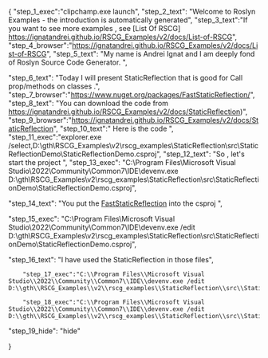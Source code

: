 {
    "step_1_exec":"clipchamp.exe launch",
    "step_2_text": "Welcome to Roslyn Examples - the introduction is automatically generated",
    "step_3_text":"If you want to see more examples , see  [List Of RSCG] https://ignatandrei.github.io/RSCG_Examples/v2/docs/List-of-RSCG",
    "step_4_browser":"https://ignatandrei.github.io/RSCG_Examples/v2/docs/List-of-RSCG",
    "step_5_text": "My name is Andrei Ignat and I am deeply fond of Roslyn Source Code Generator. ",

"step_6_text": "Today I will present StaticReflection  that is good for Call prop/methods on classes   .",
"step_7_browser":"https://www.nuget.org/packages/FastStaticReflection/",
"step_8_text": "You can download the code from https://ignatandrei.github.io/RSCG_Examples/v2/docs/StaticReflection)",
"step_9_browser":"https://ignatandrei.github.io/RSCG_Examples/v2/docs/StaticReflection",
"step_10_text":" Here is the code ",
"step_11_exec":"explorer.exe /select,D:\\gth\\RSCG_Examples\\v2\\rscg_examples\\StaticReflection\\src\\StaticReflectionDemo\\StaticReflectionDemo.csproj",
"step_12_text": "So , let's start the project ",
"step_13_exec": "C:\\Program Files\\Microsoft Visual Studio\\2022\\Community\\Common7\\IDE\\devenv.exe D:\\gth\\RSCG_Examples\\v2\\rscg_examples\\StaticReflection\\src\\StaticReflectionDemo\\StaticReflectionDemo.csproj",

"step_14_text": "You put the  [FastStaticReflection](https://www.nuget.org/packages/FastStaticReflection/) into the csproj ",

"step_15_exec": "C:\\Program Files\\Microsoft Visual Studio\\2022\\Community\\Common7\\IDE\\devenv.exe /edit D:\\gth\\RSCG_Examples\\v2\\rscg_examples\\StaticReflection\\src\\StaticReflectionDemo\\StaticReflectionDemo.csproj",

"step_16_text": "I have used the StaticReflection in those files",


        "step_17_exec":"C:\\Program Files\\Microsoft Visual Studio\\2022\\Community\\Common7\\IDE\\devenv.exe /edit D:\\gth\\RSCG_Examples\\v2\\rscg_examples\\StaticReflection\\src\\StaticReflectionDemo\\Person.cs",
    
        "step_18_exec":"C:\\Program Files\\Microsoft Visual Studio\\2022\\Community\\Common7\\IDE\\devenv.exe /edit D:\\gth\\RSCG_Examples\\v2\\rscg_examples\\StaticReflection\\src\\StaticReflectionDemo\\Program.cs",
    
"step_19_hide": "hide"


}